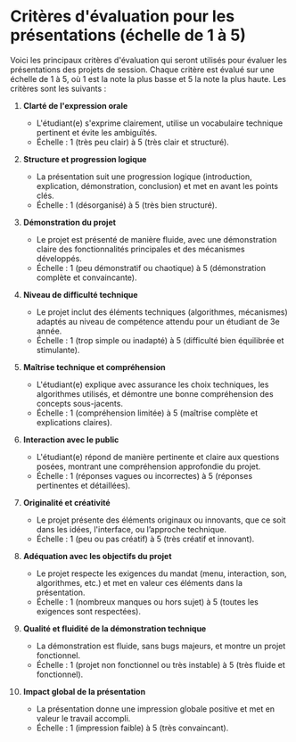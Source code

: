 # Critères d'évaluation pour les présentations (échelle de 1 à 5)

Voici les principaux critères d'évaluation qui seront utilisés pour évaluer les présentations des projets de session. Chaque critère est évalué sur une échelle de 1 à 5, où 1 est la note la plus basse et 5 la note la plus haute. Les critères sont les suivants :

1. **Clarté de l'expression orale**  
   - L'étudiant(e) s'exprime clairement, utilise un vocabulaire technique pertinent et évite les ambiguïtés.  
   - Échelle : 1 (très peu clair) à 5 (très clair et structuré).  

2. **Structure et progression logique**  
   - La présentation suit une progression logique (introduction, explication, démonstration, conclusion) et met en avant les points clés.  
   - Échelle : 1 (désorganisé) à 5 (très bien structuré).  

3. **Démonstration du projet**  
   - Le projet est présenté de manière fluide, avec une démonstration claire des fonctionnalités principales et des mécanismes développés.  
   - Échelle : 1 (peu démonstratif ou chaotique) à 5 (démonstration complète et convaincante).  

4. **Niveau de difficulté technique**  
   - Le projet inclut des éléments techniques (algorithmes, mécanismes) adaptés au niveau de compétence attendu pour un étudiant de 3e année.  
   - Échelle : 1 (trop simple ou inadapté) à 5 (difficulté bien équilibrée et stimulante).  

5. **Maîtrise technique et compréhension**  
   - L'étudiant(e) explique avec assurance les choix techniques, les algorithmes utilisés, et démontre une bonne compréhension des concepts sous-jacents.  
   - Échelle : 1 (compréhension limitée) à 5 (maîtrise complète et explications claires).  

6. **Interaction avec le public**  
   - L'étudiant(e) répond de manière pertinente et claire aux questions posées, montrant une compréhension approfondie du projet.  
   - Échelle : 1 (réponses vagues ou incorrectes) à 5 (réponses pertinentes et détaillées).  

7. **Originalité et créativité**  
   - Le projet présente des éléments originaux ou innovants, que ce soit dans les idées, l'interface, ou l’approche technique.  
   - Échelle : 1 (peu ou pas créatif) à 5 (très créatif et innovant).  

8. **Adéquation avec les objectifs du projet**  
   - Le projet respecte les exigences du mandat (menu, interaction, son, algorithmes, etc.) et met en valeur ces éléments dans la présentation.  
   - Échelle : 1 (nombreux manques ou hors sujet) à 5 (toutes les exigences sont respectées).  

9. **Qualité et fluidité de la démonstration technique**  
   - La démonstration est fluide, sans bugs majeurs, et montre un projet fonctionnel.  
   - Échelle : 1 (projet non fonctionnel ou très instable) à 5 (très fluide et fonctionnel).  

10. **Impact global de la présentation**  
    - La présentation donne une impression globale positive et met en valeur le travail accompli.  
    - Échelle : 1 (impression faible) à 5 (très convaincant).